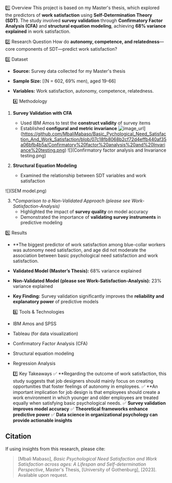 1️⃣ Overview
This project is based on my Master's thesis, which explored the predictors of **work satisfaction** using **Self-Determination Theory (SDT)**. The study involved **survey validation** through **Confirmatory Factor Analysis (CFA)** and **structural equation modeling**, achieving **68% variance explained** in work satisfaction.

2️⃣ Research Question
How do **autonomy, competence, and relatedness**—core components of SDT—predict work satisfaction?

3️⃣ Dataset
- **Source:** Survey data collected for my Master's thesis
- **Sample Size:** [(N = 602, 69% men), aged 19-66]
- **Variables:** Work satisfaction, autonomy, competence, relatedness.

  4️⃣  Methodology
1. **Survey Validation with CFA**
   - Used IBM Amos  to test the **construct validity** of survey items
   - Established **configural and metric invariance**
   ![image_url]([)](https://github.com/MbaliMabaso/Basic_Pychological_Need_Satisfaction_And_Work_Satisfaction/blob/07c18fb8068b2cf72d4effb440af35a06bfb4b5a/Confirmatory%20factor%20analysis%20and%20Invariance%20testing.png)
![](Confirmatory factor analysis and Invariance testing.png)
     
2. **Structural Equation Modeling**
   - Examined the relationship between SDT variables and work satisfaction

  ![](SEM model.png)
  
  
3. **Comparison to a Non-Validated Approach (please see Work-Satisfaction-Analysis)*
   - Highlighted the impact of **survey quality** on model accuracy
   - Demonstrated the importance of **validating survey instruments** in predictive modeling

5️⃣  Results
- **The biggest predictor of work satisfaction among blue-collar workers was autonomy need satisfaction, and age did not moderate the association between basic psychological need satisfaction and work satisfaction.
- **Validated Model (Master’s Thesis):** 68% variance explained
- **Non-Validated Model (please see Work-Satisfaction-Analysis):** 23% variance explained
- **Key Finding:** Survey validation significantly improves the **reliability and explanatory power** of predictive models

  6️⃣ Tools & Technologies
- IBM Amos and SPSS
- Tableau (for data visualization)
- Confirmatory Factor Analysis (CFA)
- Structural equation modeling
- Regression Analysis

  7️⃣ Key Takeaways
✅ **Regarding the outcome of work satisfaction, this study suggests that job designers should mainly focus on creating opportunities that foster feelings of
autonomy in employees.
✅ **An important implication for job design is that employees should create a work environment in which younger and older employees are
treated equally when satisfying basic psychological needs.
✅ **Survey validation improves model accuracy**
✅ **Theoretical frameworks enhance predictive power**
✅ **Data science in organizational psychology can provide actionable insights**

## Citation
If using insights from this research, please cite:
> [Mbali Mabaso], *Basic Psychological Need Satisfaction and Work Satisfaction
across ages: A Lifespan and Self-determination Perspective*, Master's Thesis, [University of Gothenburg], [2023]. Available upon request.

